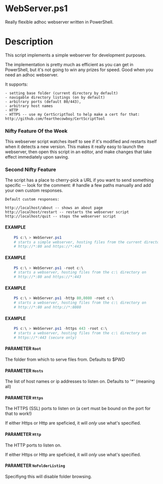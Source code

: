 # WebServer.ps1

Really flexible adhoc webserver written in PowerShell.

# Description

   This script implements a simple webserver for development purposes.

   The implementation is pretty much as efficient as you can get in PowerShell,
   but it's not going to win any prizes for speed. Good when you need an adhoc
   webserver.
   
   It supports:
   
    - setting base folder (current directory by default)
    - navigable directory listings (on by default)
    - arbitrary ports (default 80/443),
    - arbitrary host names    
    - HTTP  
    - HTTPS -- use my CertScriptTool to help make a cert for that: http://github.com/fearthecowboy/CertScriptTool 
   
### Nifty Feature Of the Week
   
   This webserver script watches itself to see if it's modified and restarts 
   itself when it detects a new version. This makes it really easy to launch 
   the webserver, then open this script in an editor, and make changes that
   take effect immediately upon saving.
   
### Second Nifty Feature

   The script has a place to cherry-pick a URL if you want to send something 
   specific -- look for the comment: 
       # handle a few paths manually
   and add your own custom responses.
   
    Default custom responses:
    
    http://localhost/about -- shows an about page
    http://localhost/restart -- restarts the webserver script
    http://localhost/quit -- stops the webserver script

#### EXAMPLE

``` powershell
    PS c:\ > WebServer.ps1 
    # starts a simple webserver, hosting files from the current directory on 
    # http://*:80 and https://*:443 
```

#### EXAMPLE

``` powershell
    PS c:\ > WebServer.ps1 -root c:\
    # starts a webserver, hosting files from the c:\ directory on 
    # http://*:80 and https://*:443 
```
   
#### EXAMPLE

``` powershell
    PS c:\ > WebServer.ps1 -http 80,8080 -root c:\
    # starts a webserver, hosting files from the c:\ directory on 
    # http://*:80 and http://*:8080
```    
    
#### EXAMPLE

``` powershell    
    PS c:\ > WebServer.ps1 -https 443 -root c:\
    # starts a webserver, hosting files from the c:\ directory on 
    # https://*:443 (secure only)
```

#### PARAMETER `Root`
  The folder from which to serve files from. Defaults to $PWD
  
#### PARAMETER `Hosts`
  The list of host names or ip addresses to listen on. Defaults to '*' (meaning all)
  
#### PARAMETER `Https`
  The HTTPS (SSL) ports to listen on (a cert must be bound on the port for that to work!)
  
  If either Https or Http are speficied, it will *only* use what's specified.

#### PARAMETER `Http`
  The HTTP ports to listen on.
  
  If either Https or Http are speficied, it will *only* use what's specified.
  
#### PARAMETER `NoFolderListing`
  Specifiyng this will disable folder browsing.